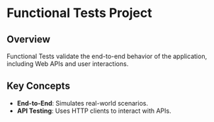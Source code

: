 ﻿# Functional Tests Project

## Overview
Functional Tests validate the end-to-end behavior of the application, including Web APIs and user interactions.

## Key Concepts
- **End-to-End**: Simulates real-world scenarios.
- **API Testing**: Uses HTTP clients to interact with APIs.